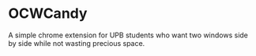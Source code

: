 # OCWCandy
A simple chrome extension for UPB students who want two windows side by side while not wasting precious space.
